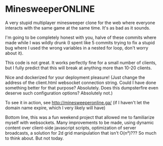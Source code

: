 # MinesweeperONLINE
A very stupid multiplayer minesweeper clone for the web where everyone interacts with the same game at the same time. It's as bad as it sounds.

I'm going to be completely honest with you, halve of these commits where made while I was wildly drunk 
(I spent like 5 commits trying to fix a stupid bug where I used the wrong variables in a nested for loop, don't worry about it).

This code is not great. It works perfectly fine for a small number of clients, but I fully predict that this will break at anything more than 10-20 clients.

Nice and dockerized for your deployment pleasure! (Just change the address of the client.html websocket connection string. Could I have done something better for that purpose? 
Absolutely. Does this dumpsterfire even deserve such configuration options? Absolutely not.)

To see it in action, see http://minesweeperonline.ga/ (if I haven't let the domain name expire, which I very likely will have)

Bottom line, this was a fun weekend project that allowed me to familiarize myself with websockets. 
Many improvements to be made, using dynamic content over client-side javascript scripts, optimization of server broadcasts,
a solution for 2d grid manipulation that isn't O(n²)??? So much to think about. But not today.
